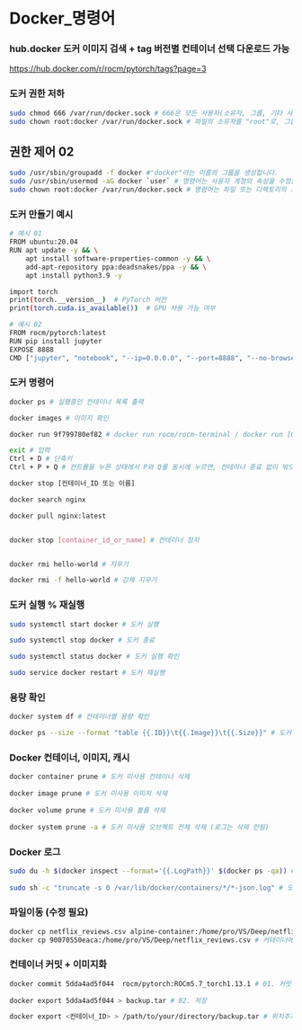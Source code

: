 Docker_명령어
=============
### hub.docker 도커 이미지 검색 + tag 버전별 컨테이너 선택 다운로드 가능 
https://hub.docker.com/r/rocm/pytorch/tags?page=3


### 도커 권한 저하
```bash
sudo chmod 666 /var/run/docker.sock # 666은 모든 사용자(소유자, 그룹, 기타 사용자)가 해당 파일에 대해 읽기 및 쓰기 권한을 가지도록 설정합니다.
sudo chown root:docker /var/run/docker.sock # 파일의 소유자를 "root"로, 그룹을 "docker"로 변경합니다. 
```
## 권한 제어 02
```bash
sudo /usr/sbin/groupadd -f docker #"docker"라는 이름의 그룹을 생성합니다.
sudo /usr/sbin/usermod -aG docker `user` # 명령어는 사용자 계정의 속성을 수정합니다.
sudo chown root:docker /var/run/docker.sock # 명령어는 파일 또는 디렉토리의 소유자와 그룹을 변경합니다.
```

### 도커 만들기 예시
```bash
# 예시 01
FROM ubuntu:20.04
RUN apt update -y && \
    apt install software-properties-common -y && \
    add-apt-repository ppa:deadsnakes/ppa -y && \
    apt install python3.9 -y

import torch
print(torch.__version__)  # PyTorch 버전
print(torch.cuda.is_available())  # GPU 사용 가능 여부

# 예시 02
FROM rocm/pytorch:latest
RUN pip install jupyter
EXPOSE 8888
CMD ["jupyter", "notebook", "--ip=0.0.0.0", "--port=8888", "--no-browser", "--allow-root"]
```

### 도커 명령어
```bash
docker ps # 실행중인 컨테이너 목록 출력

docker images # 이미지 확인

docker run 9f799780ef82 # docker run rocm/rocm-terminal / docker run [OPTIONS] IMAGE [COMMAND] [ARG...]

exit # 입력
Ctrl + D # 단축키
Ctrl + P + Q # 컨트롤을 누른 상태에서 P와 Q를 동시에 누르면, 컨테이너 종료 없이 밖으로 나갈 수 있습

docker stop [컨테이너_ID 또는 이름]

docker search nginx

docker pull nginx:latest


docker stop [container_id_or_name] # 컨테이너 정지


docker rmi hello-world # 지우기

docker rmi -f hello-world # 강제 지우기
```

### 도커 실행 % 재실행
```bash
sudo systemctl start docker # 도커 실행

sudo systemctl stop docker # 도커 종료

sudo systemctl status docker # 도커 실행 확인

sudo service docker restart # 도커 재실행

```

### 용량 확인
```bash
docker system df # 컨테이너별 용량 확인

docker ps --size --format "table {{.ID}}\t{{.Image}}\t{{.Size}}" # 도커 용량 확인 자세히
```

### Docker 컨테이너, 이미지, 캐시
```bash
docker container prune # 도커 미사용 컨테이너 삭제
    
docker image prune # 도커 미사용 이미지 삭제
    
docker volume prune # 도커 미사용 볼륨 삭제
    
docker system prune -a # 도커 미사용 오브젝트 전체 삭제 (로그는 삭제 안됨)
```

### Docker 로그
```bash
sudo du -h $(docker inspect --format='{{.LogPath}}' $(docker ps -qa)) # 도커 로그 용량 확인
    
sudo sh -c "truncate -s 0 /var/lib/docker/containers/*/*-json.log" # 도커 로그 전체 삭제
```

### 파일이동 (수정 필요)
```bash
docker cp netflix_reviews.csv alpine-container:/home/pro/VS/Deep/netflix_reviews.csv # 호스트에서 컨테이너
docker cp 90070550eaca:/home/pro/VS/Deep/netflix_reviews.csv # 커테이너에서 호스트 
```

### 컨테이너 커밋 + 이미지화
```bash
docker commit 5dda4ad5f044  rocm/pytorch:ROCm5.7_torch1.13.1 # 01. 커밋
 
docker export 5dda4ad5f044 > backup.tar # 02. 저장

docker export <컨테이너_ID> > /path/to/your/directory/backup.tar # 위치추가

```